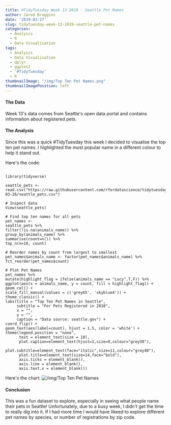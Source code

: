 ```yaml
---
title: #TidyTuesday Week 13 2019 - Seattle Pet Names
author: Jared Braggins
date: '2019-03-27'
slug: tidytuesday-week-13-2019-seattle-pet-names
categories:
  - Analysis
  - R
  - Data Visualisation
tags:
  - Analysis
  - Data Visualisation
  - dplyr
  - ggplot2
  - '#TidyTuesday'
  - R
thumbnailImage: "/img/Top Ten Pet Names.png"
thumbnailImagePosition: left
---
```


#### The Data
Week 13's data comes from Seattle's open data portal and contains information about registered pets. 

#### The Analysis
Since this was a quick #TidyTuesday this week I decided to visualise the top ten pet names. I highlighted the most popular name in a different colour to help it stand out.

Here's the code:
  ```
  
library(tidyverse)

seattle_pets <- read.csv("https://raw.githubusercontent.com/rfordatascience/tidytuesday/master/data/2019/2019-03-26/seattle_pets.csv")

# Inspect data
View(seattle_pets)

# Find top ten names for all pets
pet_names <-
  seattle_pets %>% 
  filter(!is.na(animals_name)) %>%
  group_by(animals_name) %>%
  summarise(count=n()) %>%
  top_n(n=10, count)

# Reorder names by count from largest to smallest
pet_names$animals_name <- factor(pet_names$animals_name) %>%
  fct_reorder(pet_names$count)

# Plot Pet Names
pet_names %>%
  mutate(highlight_flag = ifelse(animals_name == "Lucy",T,F)) %>%
  ggplot(aes(x = animals_name, y = count, fill = highlight_flag)) +
  geom_col() + 
  scale_fill_manual(values = c('grey65', 'skyblue4')) +
  theme_classic() +
  labs(title = "Top Ten Pet Names in Seattle",
       subtitle = "For Pets Registered in 2018",
       x = "",
       y = "",
       caption = "Data source: seattle.gov") +
  coord_flip() +
  geom_text(aes(label=count), hjust = 1.5, color = 'white') +
  theme(legend.position = "none",
        text = element_text(size = 10),
        plot.caption=element_text(hjust=1,size=9,colour="grey30"),
        plot.subtitle=element_text(face="italic",size=11,colour="grey40"),
        plot.title=element_text(size=14,face="bold"),
        axis.ticks = element_blank(),
        axis.line = element_blank(),
        axis.text.x = element_blank())
  ```

Here's the chart:
<img src="/img/Top Ten Pet Names.png" title="/img/Top Ten Pet Names"/>

#### Conclusion
This was a fun dataset to explore, especially in seeing what people name their pets in Seattle! Unfortunately, due to a busy week, I didn't get the time to really dig into it. If I had more time I would have likeed to explore different pet names by species, or number of registrations by zip code.
